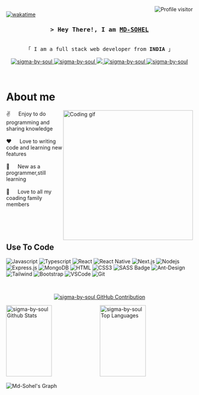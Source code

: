 <!--
<h2 align="center">
  <img src="https://media.giphy.com/media/hvRJCLFzcasrR4ia7z/giphy.gif" width="28">
</h2>
-->

<!--
<p align="center">
  <a href="https://github.com/sigma-by-soul"><img src="https://readme-typing-svg.herokuapp.com/?lines=Self%20Taught%20Programmer;Front%20End%20Developer;1.5%2B%20years%20of%20coding%20experience;Always%20learning%20new%20things&center=true&width=380&height=45"></a>
</p>

 -->

<a href="https://komarev.com/ghpvc/?username=sigma-by-soul">
  <img align="right" src="https://komarev.com/ghpvc/?username=sigma-by-soul&label=Visitors&color=0e75b6&style=flat" alt="Profile visitor" />
</a>


[![wakatime](https://wakatime.com/badge/user/eebb3dd8-d9b2-40de-9b88-6fd6cac99dbc.svg)](https://wakatime.com/@eebb3dd8-d9b2-40de-9b88-6fd6cac99dbc)

<!-- Intro  -->
<h3 align="center">
        <samp>&gt; Hey There!, I am
                <b><a target="_blank" href="/">MD-SOHEL</a></b>
        </samp>
</h3>


<p align="center"> 
  <samp>
    <br>
    「 I am a full stack web developer from <b>INDIA</b> 」
    <br>
  </samp>
</p>

<p align="center">
 <a href="/" target="blank">
  <img src="https://img.shields.io/badge/Website-DC143C?style=for-the-badge&logo=medium&logoColor=white" alt="sigma-by-soul" />
 </a>
 <a href="https://www.linkedin.com/in/md-sohel-971572288/" target="_blank">
  <img src="https://img.shields.io/badge/LinkedIn-0077B5?style=for-the-badge&logo=linkedin&logoColor=white" alt="sigma-by-soul"/>
 </a>
 <!-- <a href="https://dev.to/sigma-by-soul" target="_blank">
  <img src="https://img.shields.io/badge/dev.to-0A0A0A?style=for-the-badge&logo=dev.to&logoColor=white" alt="sigma-by-soul" />
 </a> -->
 <a href="/" target="_blank">
  <img src="https://img.shields.io/badge/Twitter-1DA1F2?style=for-the-badge&logo=twitter&logoColor=white" />
 </a>
 <a href="https://www.instagram.com/sigma_by_soul/" target="_blank">
  <img src="https://img.shields.io/badge/Instagram-fe4164?style=for-the-badge&logo=instagram&logoColor=white" alt="sigma-by-soul" />
 </a> 
 <a href="/" target="_blank">
  <img src="https://img.shields.io/badge/Facebook-20BEFF?&style=for-the-badge&logo=facebook&logoColor=white" alt="sigma-by-soul"  />
  </a> 
</p>
<br />

<!-- About Section -->
 # About me
 
<p>
 <img align="right" width="350" src="https://cdn.dribbble.com/users/1162077/screenshots/3848914/programmer.gif" alt="Coding gif" />
  
 ✌️ &emsp;  Enjoy to do programming and sharing knowledge <br/><br/>
 ❤️ &emsp; Love to writing code and learning new features<br/><br/>
 📧 &emsp; New as a programmer,still learning <br/><br/>
 💬 &emsp; Love to all my coading family members

</p>

<br/>
<br/>
<br/>

## Use To Code

![Javascript](https://img.shields.io/badge/Javascript-F0DB4F?style=for-the-badge&labelColor=black&logo=javascript&logoColor=F0DB4F)
![Typescript](https://img.shields.io/badge/Typescript-007acc?style=for-the-badge&labelColor=black&logo=typescript&logoColor=007acc)
![React](https://img.shields.io/badge/-React-61DBFB?style=for-the-badge&labelColor=black&logo=react&logoColor=61DBFB)
![React Native](https://img.shields.io/badge/React_Native-20232A?style=for-the-badge&logo=react&logoColor=61DAFB)
![Next.js](https://img.shields.io/badge/next.js-000000?style=for-the-badge&logo=nextdotjs&logoColor=white)
![Nodejs](https://img.shields.io/badge/Nodejs-3C873A?style=for-the-badge&labelColor=black&logo=node.js&logoColor=3C873A)
![Express.js](https://img.shields.io/badge/Express.js-000000?style=for-the-badge&logo=express&logoColor=white)
![MongoDB](https://img.shields.io/badge/MongoDB-4EA94B?style=for-the-badge&logo=mongodb&logoColor=white)
![HTML](https://img.shields.io/badge/HTML5-E34F26?style=for-the-badge&logo=html5&logoColor=white)
![CSS3](https://img.shields.io/badge/CSS3-1572B6?style=for-the-badge&logo=css3&logoColor=white)
![SASS Badge](https://img.shields.io/badge/Sass-CC6699?style=for-the-badge&logo=sass&logoColor=white)
![Ant-Design](https://img.shields.io/badge/AntDesign-0170FE?style=for-the-badge&logo=antdesign&logoColor=white)
![Tailwind](https://img.shields.io/badge/Tailwind_CSS-092749?style=for-the-badge&logo=tailwindcss&logoColor=06B6D4&labelColor=000000)
![Bootstrap](https://img.shields.io/badge/Bootstrap-563D7C?style=for-the-badge&logo=bootstrap&logoColor=white)
![VSCode](https://img.shields.io/badge/Visual_Studio-0078d7?style=for-the-badge&logo=visual%20studio&logoColor=white)
![Git](https://img.shields.io/badge/Git-F05032?style=for-the-badge&logo=git&logoColor=white)

<br/>



<p align="center">
  <a href="https://github.com/sigma-by-soul">
    <img src="https://github-profile-summary-cards.vercel.app/api/cards/profile-details?username=sigma-by-soul&theme=radical" alt="sigma-by-soul GitHub Contribution"/>
  </a>
</p>

<a> 
    <a href="https://github.com/sigma-by-soul"><img alt="sigma-by-soul Github Stats" src="https://denvercoder1-github-readme-stats.vercel.app/api?username=sigma-by-soul&show_icons=true&count_private=true&theme=react&border_color=7F3FBF&bg_color=0D1117&title_color=F85D7F&icon_color=F8D866" height="192px" width="49.5%"/></a>
  <a href="https://github.com/sigma-by-soul"><img alt="sigma-by-soul Top Languages" src="https://denvercoder1-github-readme-stats.vercel.app/api/top-langs/?username=sigma-by-soul&langs_count=8&layout=compact&theme=react&border_color=7F3FBF&bg_color=0D1117&title_color=F85D7F&icon_color=F8D866" height="192px" width="49.5%"/></a>
  <br/>
</a>


![Md-Sohel's Graph](https://github-readme-activity-graph.vercel.app/graph?username=sigma-by-soul&custom_title=sigma-by-soul%20GitHub%20Activity%20Graph&bg_color=0D1117&color=7F3FBF&line=7F3FBF&point=7F3FBF&area_color=FFFFFF&title_color=FFFFFF&area=true)
